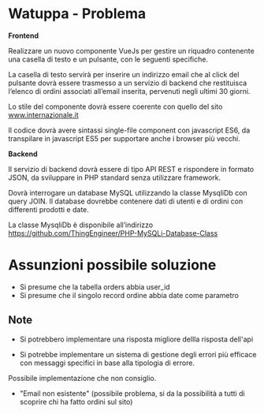 
# Watuppa - Problema

**Frontend**

Realizzare un nuovo componente VueJs per gestire un riquadro contenente una casella di testo e un pulsante, con le seguenti specifiche.

La casella di testo servirà per inserire un indirizzo email che al click del pulsante dovrà essere trasmesso a un servizio di backend che restituisca l’elenco di ordini associati all’email inserita, pervenuti negli ultimi 30 giorni.

Lo stile del componente dovrà essere coerente con quello del sito www.internazionale.it

Il codice dovrà avere sintassi single-file component con javascript ES6, da transpilare in javascript ES5 per supportare anche i browser più vecchi.


**Backend**

Il servizio di backend dovrà essere di tipo API REST e rispondere in formato JSON, da sviluppare in PHP standard senza utilizzare framework.

Dovrà interrogare un database MySQL utilizzando la classe MysqliDb con query JOIN. Il database dovrebbe contenere dati di utenti e di ordini con differenti prodotti e date.

La classe MysqliDb è disponibile all’indirizzo https://github.com/ThingEngineer/PHP-MySQLi-Database-Class

# Assunzioni possibile soluzione

- Si presume che la tabella orders abbia user_id
- Si presume che il singolo record ordine abbia date come parametro

## Note

- Si potrebbero implementare una risposta migliore dellla risposta dell'api

- Si potrebbe implementare un sistema di gestione degli errori più efficace con messaggi specifici in base alla tipologia di errore. 

Possibile implementazione che non consiglio.
- "Email non esistente" (possibile problema, si da la possibilità a tutti di scoprire chi ha fatto ordini sul sito)